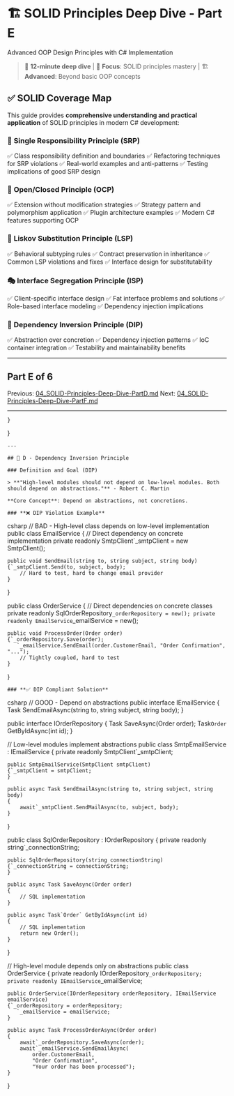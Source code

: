 # 🏗️ SOLID Principles Deep Dive - Part E

Advanced OOP Design Principles with C# Implementation

> 📖 **12-minute deep dive** | 🎯 **Focus**: SOLID principles mastery | 🏗️ **Advanced**: Beyond basic OOP concepts

## ✅ **SOLID Coverage Map**

This guide provides **comprehensive understanding and practical application** of SOLID principles in modern C# development:

### 🎯 **Single Responsibility Principle (SRP)**

✅ Class responsibility definition and boundaries
✅ Refactoring techniques for SRP violations
✅ Real-world examples and anti-patterns
✅ Testing implications of good SRP design

### 🔐 **Open/Closed Principle (OCP)**

✅ Extension without modification strategies
✅ Strategy pattern and polymorphism application
✅ Plugin architecture examples
✅ Modern C# features supporting OCP

### 🔄 **Liskov Substitution Principle (LSP)**

✅ Behavioral subtyping rules
✅ Contract preservation in inheritance
✅ Common LSP violations and fixes
✅ Interface design for substitutability

### 🎭 **Interface Segregation Principle (ISP)**

✅ Client-specific interface design
✅ Fat interface problems and solutions
✅ Role-based interface modeling
✅ Dependency injection implications

### 🔗 **Dependency Inversion Principle (DIP)**

✅ Abstraction over concretion
✅ Dependency injection patterns
✅ IoC container integration
✅ Testability and maintainability benefits

---

## Part E of 6

Previous: [04_SOLID-Principles-Deep-Dive-PartD.md](04_SOLID-Principles-Deep-Dive-PartD.md)
Next: [04_SOLID-Principles-Deep-Dive-PartF.md](04_SOLID-Principles-Deep-Dive-PartF.md)

---

    }
}

    ---

    ## 🔗 D - Dependency Inversion Principle

    ### Definition and Goal (DIP)

    > **"High-level modules should not depend on low-level modules. Both should depend on abstractions."** - Robert C. Martin

    **Core Concept**: Depend on abstractions, not concretions.

    ### **❌ DIP Violation Example**
csharp
// BAD - High-level class depends on low-level implementation
public class EmailService
{
    // Direct dependency on concrete implementation
    private readonly SmtpClient`_smtpClient = new SmtpClient();

    public void SendEmail(string to, string subject, string body)
    {`_smtpClient.Send(to, subject, body);
        // Hard to test, hard to change email provider
    }
}

public class OrderService
{
    // Direct dependencies on concrete classes
    private readonly SqlOrderRepository`_orderRepository = new();
    private readonly EmailService`_emailService = new();

    public void ProcessOrder(Order order)
    {`_orderRepository.Save(order);
       `_emailService.SendEmail(order.CustomerEmail, "Order Confirmation", "...");
        // Tightly coupled, hard to test
    }
}

    ### **✅ DIP Compliant Solution**
csharp
// GOOD - Depend on abstractions
public interface IEmailService
{
    Task SendEmailAsync(string to, string subject, string body);
}

public interface IOrderRepository
{
    Task SaveAsync(Order order);
    Task`Order` GetByIdAsync(int id);
}

// Low-level modules implement abstractions
public class SmtpEmailService : IEmailService
{
    private readonly SmtpClient`_smtpClient;

    public SmtpEmailService(SmtpClient smtpClient)
    {`_smtpClient = smtpClient;
    }

    public async Task SendEmailAsync(string to, string subject, string body)
    {
        await`_smtpClient.SendMailAsync(to, subject, body);
    }
}

public class SqlOrderRepository : IOrderRepository
{
    private readonly string`_connectionString;

    public SqlOrderRepository(string connectionString)
    {`_connectionString = connectionString;
    }

    public async Task SaveAsync(Order order)
    {
        // SQL implementation
    }

    public async Task`Order` GetByIdAsync(int id)
    {
        // SQL implementation
        return new Order();
    }
}

// High-level module depends only on abstractions
public class OrderService
{
    private readonly IOrderRepository`_orderRepository;
    private readonly IEmailService`_emailService;

    public OrderService(IOrderRepository orderRepository, IEmailService emailService)
    {`_orderRepository = orderRepository;
       `_emailService = emailService;
    }

    public async Task ProcessOrderAsync(Order order)
    {
        await`_orderRepository.SaveAsync(order);
        await`_emailService.SendEmailAsync(
            order.CustomerEmail,
            "Order Confirmation",
            "Your order has been processed");
    }
}
